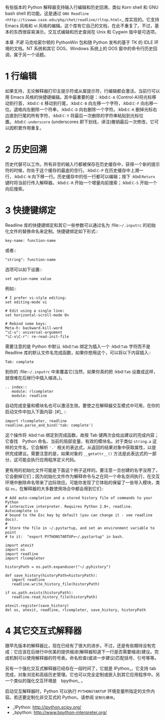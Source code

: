 ﻿有些版本的 Python 解释器支持输入行编辑和历史回溯，类似 Korn shell 和 GNU bash shell 的功能。这是通过 `GNU Readline <http://tiswww.case.edu/php/chet/readline/rltop.html>`_ 库实现的。它支持 Emacs 风格和 vi 风格的编辑。这个库有它自己的文档，在此不重复了。不过，基本的东西很容易演示。交互式编辑和历史查阅在 Unix 和 Cygwin 版中是可选项。 

本章 *不是* 马克哈密尔顿的 PythonWin 包和随 Python 发布的基于 TK 的 IDLE 环境的文档。NT 系统和其它 DOS、Windows 系统上的 DOS 窗中的命令行历史回调，属于另一个话题。


1 行编辑
===

如果支持，无论解释器打印主提示符或从属提示符，行编辑都会激活。当前行可以用 Emacs 风格的快捷键编辑。其中最重要的是：:kbd:`C-A` (Control-A)将光标移动到行首，:kbd:`C-E` 移动到行尾，:kbd:`C-B` 向左移一个字符，:kbd:`C-F` 向右移一位。退格向左删除一个符串，:kbd:`C-D` 向右删除一个字符。:kbd:`C-K` 删掉光标右边直到行尾的所有字符，:kbd:`C-Y` 将最后一次删除的字符串粘贴到光标位置。:kbd:`C-underscore` (underscores 即下划线，译注)撤销最后一次修改，它可以因积累作用重复。


2 历史回溯
===

历史代替可以工作。所有非空的输入行都被保存在历史缓存中，获得一个新的提示符的时候，你处于这个缓存的最底的空行。:kbd:`C-P` 在历史缓存中上溯一行，:kbd:`C-N` 向下移一行。历史缓存中的任一行都可以编辑；按下 :kbd:`Return` 键时将当前行传入解释器。:kbd:`C-R` 开始一个增量向前搜索；:kbd:`C-S` 开始一个向后搜索。


3 快捷键绑定
===

Readline 库的快捷键绑定和其它一些参数可以通过名为 :file:`~/.inputrc` 的初始化文件的替换命名来定制。快捷键绑定如下形式::
```
key-name: function-name
```
或者::
```
"string": function-name
```
选项可以如下设置::
```
set option-name value
```
例如::
```
# I prefer vi-style editing:
set editing-mode vi

# Edit using a single line:
set horizontal-scroll-mode On

# Rebind some keys:
Meta-h: backward-kill-word
"\C-u": universal-argument
"\C-x\C-r": re-read-init-file
```
需要注意的是 Python 中默认 :kbd:`Tab` 绑定为插入一个 :kbd:`Tab` 字符而不是 Readline 库的默认文件名完成函数，如果你想用这个，可以将以下内容插入::
```
Tab: complete
```
到你的 :file:`~/.inputrc` 中来覆盖它(当然，如果你真的把 :kbd:`Tab` 设置成这样，就很难在后继行中插入缩进。)。
```
.. index::
   module: rlcompleter
   module: readline
```
自动完成变量和模块名也可以激活生效。要使之在解释器交互模式中可用，在你的启动文件中加入下面内容: [#]_  ::
```
import rlcompleter, readline
readline.parse_and_bind('tab: complete')
```
这个操作将 :kbd:`Tab` 绑定到完成函数，故按 Tab 键两次会给出建议的完成内容；它查找　Python 命名、当前的局部变量、有效的模块名。对于类似 ``string.a`` 这样的文件名，它会解析 ``'.'`` 相关的表达式，从返回的结果对象中获取属性，以提供完成建议。需要注意的是，如果对象的 `__getattr__()` 方法是此表达式的一部分，这可能会执行应用程序定义代码。 

更有用的初始化文件可能是下面这个例子这样的。要注意一旦创建的名字没用了，它会删掉它们；因为初始化文件作为解释命令与之在同一个命名空间执行，在交互环境中删除命名带来了边际效应。可能你发现了它体贴的保留了一些导入模块，类似 `os`，在解释器的大多数使用场合中都会用到它们::
```
# Add auto-completion and a stored history file of commands to your Python
# interactive interpreter. Requires Python 2.0+, readline. Autocomplete is
# bound to the Esc key by default (you can change it - see readline docs).
#
# Store the file in ~/.pystartup, and set an environment variable to point
# to it:  "export PYTHONSTARTUP=~/.pystartup" in bash.

import atexit
import os
import readline
import rlcompleter

historyPath = os.path.expanduser("~/.pyhistory")

def save_history(historyPath=historyPath):
   import readline
   readline.write_history_file(historyPath)

if os.path.exists(historyPath):
   readline.read_history_file(historyPath)

atexit.register(save_history)
del os, atexit, readline, rlcompleter, save_history, historyPath
```

4 其它交互式解释器
===

跟早先版本的解释器比，现在已经有了很大的进步。不过，还是有些期待没有完成：它应该在后继行中优美的提供缩进(解释器知道下一行是否需要缩进)建议。完成机制可以使用解释器的符号表。命名检查(或进一步建议)匹配括号、引号等等。 

另有一个强化交互式解释器已经存在一段时间了，它就是 IPython_，它支持 tab 完成，对象浏览和高级历史管理。它也可以完全定制或嵌入到其它应用程序中。另一个类似的强化交互环境是　bpython_ 。

启动交互解释器时，Python 可以执行 `PYTHONSTARTUP` 环境变量所指定的文件内容。若还要定制化非交互式的 Python，请参阅 `定制化模块`。

- _IPython: http://ipython.scipy.org/
- _bpython: http://www.bpython-interpreter.org/